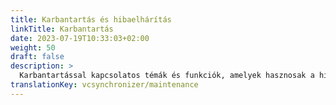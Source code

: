 ```yaml
---
title: Karbantartás és hibaelhárítás
linkTitle: Karbantartás
date: 2023-07-19T10:33:03+02:00
weight: 50
draft: false
description: >
  Karbantartással kapcsolatos témák és funkciók, amelyek hasznosak a hibaelhárításhoz.
translationKey: vcsynchronizer/maintenance  
---
```

